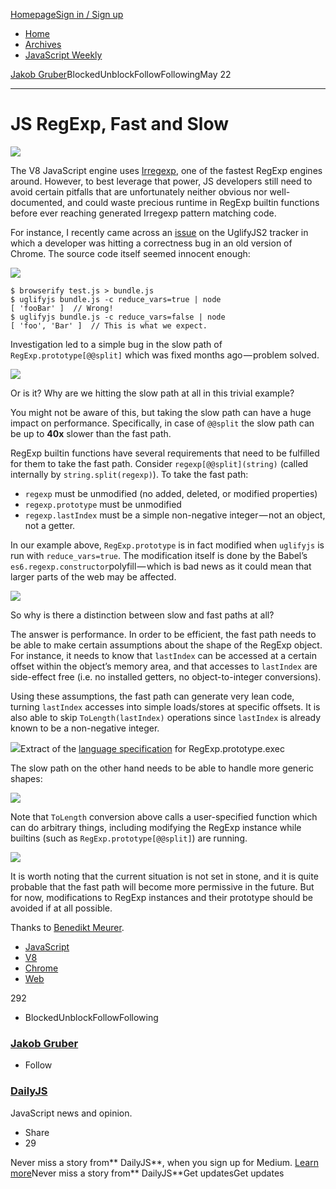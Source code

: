 [Homepage](https://medium.com/ "")[Sign in / Sign up](https://medium.com/m/signin?redirect=https%3A%2F%2Fmedium.com%2Fdailyjs%2Fjs-regexp-fast-and-slow-d29d6b77b06 "")

- [Home](https://medium.com/dailyjs "")
- [Archives](https://medium.com/dailyjs/archive "")
- [JavaScript Weekly](http://javascriptweekly.com/ "")

[Jakob Gruber](https://medium.com/@schuay?source=post_header_lockup "")BlockedUnblockFollowFollowingMay 22

___

# JS RegExp, Fast and Slow

![](https://cdn-images-1.medium.com/max/800/1*4877k4Hq9dPdtmvg9hnGFA.jpeg "")

The V8 JavaScript engine uses [Irregexp](https://blog.chromium.org/2009/02/irregexp-google-chromes-new-regexp.html ""), one of the fastest RegExp engines around. However, to best leverage that power, JS developers still need to avoid certain pitfalls that are unfortunately neither obvious nor well\-documented, and could waste precious runtime in RegExp builtin functions before ever reaching generated Irregexp pattern matching code.

For instance, I recently came across an [issue](https://github.com/mishoo/UglifyJS2/issues/1964 "") on the UglifyJS2 tracker in which a developer was hitting a correctness bug in an old version of Chrome. The source code itself seemed innocent enough:

![](https://i.embed.ly/1/display/resize?url=https%3A%2F%2Favatars1.githubusercontent.com%2Fu%2F36006%3Fv%3D3%26s%3D400&key=4fce0568f2ce49e8b54624ef71a8a5bd&width=40 "")

```
$ browserify test.js > bundle.js
$ uglifyjs bundle.js -c reduce_vars=true | node
[ 'fooBar' ]  // Wrong!
$ uglifyjs bundle.js -c reduce_vars=false | node
[ 'foo', 'Bar' ]  // This is what we expect.
```

Investigation led to a simple bug in the slow path of `RegExp.prototype[@@split]` which was fixed months ago — problem solved.

![](https://cdn-images-1.medium.com/max/800/1*4877k4Hq9dPdtmvg9hnGFA.jpeg "")

Or is it? Why are we hitting the slow path at all in this trivial example?

You might not be aware of this, but taking the slow path can have a huge impact on performance. Specifically, in case of `@@split` the slow path can be up to **40x** slower than the fast path.

RegExp builtin functions have several requirements that need to be fulfilled for them to take the fast path. Consider `regexp[@@split](string)` \(called internally by `string.split(regexp)`\). To take the fast path:

- `regexp` must be unmodified \(no added, deleted, or modified properties\)
- `regexp.prototype` must be unmodified
- `regexp.lastIndex` must be a simple non\-negative integer — not an object, not a getter.

In our example above, `RegExp.prototype` is in fact modified when `uglifyjs` is run with `reduce_vars=true`. The modification itself is done by the Babel’s `es6.regexp.constructor`polyfill — which is bad news as it could mean that larger parts of the web may be affected.

![](https://cdn-images-1.medium.com/max/800/1*4877k4Hq9dPdtmvg9hnGFA.jpeg "")

So why is there a distinction between slow and fast paths at all?

The answer is performance. In order to be efficient, the fast path needs to be able to make certain assumptions about the shape of the RegExp object. For instance, it needs to know that `lastIndex` can be accessed at a certain offset within the object’s memory area, and that accesses to `lastIndex` are side\-effect free \(i.e. no installed getters, no object\-to\-integer conversions\).

Using these assumptions, the fast path can generate very lean code, turning `lastIndex` accesses into simple loads/stores at specific offsets. It is also able to skip `ToLength(lastIndex)` operations since `lastIndex` is already known to be a non\-negative integer.

![](https://cdn-images-1.medium.com/freeze/max/30/1*3AmlGsOhil5n425p6ksVHw.png?q=20 "")Extract of the [language specification](https://tc39.github.io/ecma262/#sec-regexpbuiltinexec "") for RegExp.prototype.exec

The slow path on the other hand needs to be able to handle more generic shapes:

![](https://i.embed.ly/1/display/resize?url=https%3A%2F%2Favatars1.githubusercontent.com%2Fu%2F36006%3Fv%3D3%26s%3D400&key=4fce0568f2ce49e8b54624ef71a8a5bd&width=40 "")

Note that `ToLength` conversion above calls a user\-specified function which can do arbitrary things, including modifying the RegExp instance while builtins \(such as `RegExp.prototype[@@split]`\) are running.

![](https://cdn-images-1.medium.com/max/800/1*4877k4Hq9dPdtmvg9hnGFA.jpeg "")

It is worth noting that the current situation is not set in stone, and it is quite probable that the fast path will become more permissive in the future. But for now, modifications to RegExp instances and their prototype should be avoided if at all possible.

Thanks to [Benedikt Meurer](https://medium.com/@bmeurer?source=post_page ""). 

- [JavaScript](https://medium.com/tag/javascript?source=post "")
- [V8](https://medium.com/tag/v8?source=post "")
- [Chrome](https://medium.com/tag/chrome?source=post "")
- [Web](https://medium.com/tag/web?source=post "")

292
- BlockedUnblockFollowFollowing

### [Jakob Gruber](https://medium.com/@schuay "Go to the profile of Jakob Gruber")
- Follow

### [DailyJS](https://medium.com/dailyjs?source=footer_card "")

JavaScript news and opinion.

- Share
- 29

Never miss a story from** DailyJS**, when you sign up for Medium. [Learn more](https://medium.com/@Medium/personalize-your-medium-experience-with-users-publications-tags-26a41ab1ee0c#.hx4zuv3mg "")Never miss a story from** DailyJS**Get updatesGet updates